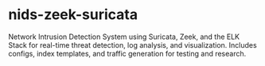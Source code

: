 # nids-zeek-suricata
Network Intrusion Detection System using Suricata, Zeek, and the ELK Stack for real-time threat detection, log analysis, and visualization. Includes configs, index templates, and traffic generation for testing and research.
